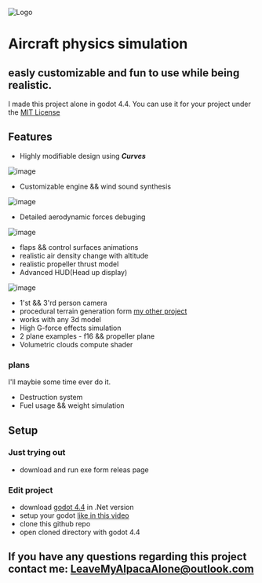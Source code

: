 ![Logo](https://github.com/user-attachments/assets/d09c4e9f-e345-48a8-99ec-e3a5b4770168)
# Aircraft physics simulation 
## easly customizable and fun to use while being realistic.
I made this project alone in godot 4.4.
You can use it for your project under the <a href="https://github.com/LeaveMyAlpaca/Flight-sim/blob/main/LICENSE">MIT License</a> 
## Features
- Highly modifiable design using ***Curves***

![image](https://github.com/user-attachments/assets/3080abc0-f63c-44f7-873d-7b3a9ce20204)
- Customizable engine && wind sound synthesis
  
![image](https://github.com/user-attachments/assets/f3e7f2fc-a572-4e58-b178-3107691e39ad)
- Detailed aerodynamic forces debuging

![image](https://github.com/user-attachments/assets/4150a717-f7ae-4a64-a4b1-4cc51c1720a6)
- flaps && control surfaces animations
- realistic air density change with altitude
- realistic propeller thrust model
- Advanced HUD(Head up display)

![image](https://github.com/user-attachments/assets/8136310b-3b72-4c16-a8fb-5092547b04b1)
- 1'st && 3'rd person camera
- procedural terrain generation form [my other project](https://github.com/LeaveMyAlpaca/proceduralMapGen) 
- works with any 3d model
- High G-force effects simulation
- 2 plane examples - f16 && propeller plane
- Volumetric clouds compute shader 
### plans
I'll maybie some time ever do it.
- Destruction system 
- Fuel usage && weight simulation 
## Setup
### Just trying out
- download and run exe form releas page
### Edit project
- download <a href="https://godotengine.org/download/archive/4.4-stable/">godot 4.4</a>  in .Net version
- setup your godot <a href="https://www.youtube.com/watch?v=Yi1iIM-B7XQ">like in this video </a>
- clone this github repo
- open cloned directory with godot 4.4
## If you have any questions regarding this project contact me: LeaveMyAlpacaAlone@outlook.com
